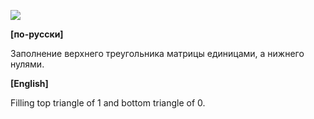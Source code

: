 ![](https://raw.githubusercontent.com/dsiberia9s/ELTEX_School/main/Day%101/3/screenshot.png)

**[по-русски]**

Заполнение верхнего треугольника матрицы единицами, а нижнего нулями.

**[English]**

Filling top triangle of 1 and bottom triangle of 0.